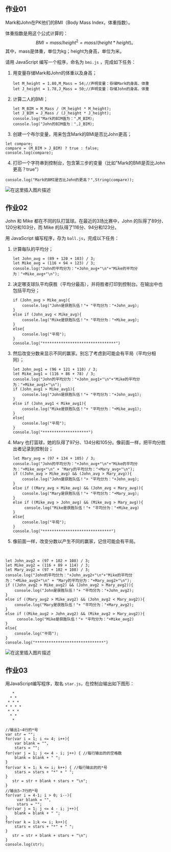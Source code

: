 ﻿## 作业01



Mark和John在PK他们的BMI（Body Mass Index，体重指数）。

体重指数是用这个公式计算的：
$$
BMI = mass / height^2 = mass / (height * height)。
$$
其中，mass是体重，单位为kg；height为身高，单位为米。

请用 JavaScript 编写一个程序，命名为 `bmi.js` ，完成如下任务：

1. 用变量存储Mark和John的体重以及身高；

   ```
   let M_height = 1.80,M_Mass = 54;//声明变量：存储Mark的身高、体重
   let J_height = 1.78,J_Mass = 50;//声明变量：存储John的身高、体重
   ```

2. 计算二人的BMI；

   ```
   let M_BIM = M_Mass / (M_height * M_height);
   let J_BIM = J_Mass / (J_height * J_height);
   console.log("Mark的BIM值为：",M_BIM);
   console.log("John的BIM值为：",J_BIM);
   ```

3. 创建一个布尔变量，用来包含Mark的BMI是否比John更高；

  ```
  let compare;
  compare = (M_BIM > J_BIM) ? true : false;
  console.log(compare);
  ```

4. 打印一个字符串到控制台，包含第三步的变量（比如"Mark的BMI是否比John更高？true"）

```
console.log("Mark的BMI是否比John的更高？",String(compare));
```

![在这里插入图片描述](https://img-blog.csdnimg.cn/20201007151254107.png#pic_center)


## 作业02

John 和 Mike 都在不同的队打篮球。在最近的3场比赛中，John 的队得了89分、120分和103分，而 Mike 的队得了116分、94分和123分。

用 JavaScript 编写程序，存为 `ball.js`，完成以下任务：

1. 计算每队的平均分；

   ```
   let John_avg = (89 + 120 + 103) / 3;
   let Mike_avg = (116 + 94 + 123) / 3;
   console.log("John的平均分为："+John_avg+"\n"+"Mike的平均分为："+Mike_avg+"\n");
   ```

   

2. 决定哪支球队平均获胜（平均分最高），并将胜者打印到控制台。在输出中也包括平均分；

   ```
   if (John_avg > Mike_avg){
       console.log("John是获胜队伍！"+ "平均分为："+John_avg);
   }
   else if (John_avg < Mike_avg){
       console.log("Mike是获胜队伍！"+ "平均分为："+Mike_avg);
   }
   else{
       console.log("平局");
   }
   console.log("********************************")
   ```

   

3. 然后改变分数来显示不同的赢家。别忘了考虑到可能会有平局（平均分相同）；

   ```
   let John_avg1 = (96 + 121 + 110) / 3;
   let Mike_avg1 = (116 + 86 + 78) / 3;
   console.log("John的平均分为："+John_avg1+"\n"+"Mike的平均分为："+Mike_avg1+"\n");
   if (John_avg1 > Mike_avg1){
       console.log("John是获胜队伍！"+ "平均分为："+John_avg1);
   }
   else if (John_avg1 < Mike_avg1){
       console.log("Mike是获胜队伍！"+ "平均分为："+Mike_avg1);
   }
   else{
       console.log("平局");
   }
   console.log("********************")
   ```

   

4. Mary 也打篮球，她的队得了97分、134分和105分。像前面一样，把平均分胜出者记录到控制台；

   ```
   let Mary_avg = (97 + 134 + 105) / 3;
   console.log("John的平均分为："+John_avg+"\n"+"Mike的平均分为："+Mike_avg+"\n" + "Mary的平均分为："+Mary_avg+"\n");
   if ((John_avg > Mike_avg) && (John_avg > Mary_avg)){
       console.log("John是获胜队伍！"+ "平均分为："+John_avg);
   }
   else if ((Mary_avg > Mike_avg) && (John_avg < Mary_avg)){
       console.log("Mary是获胜队伍！"+ "平均分为："+Mary_avg);
   }
   else if ((Mike_avg > John_avg) && (Mike_avg > Mary_avg)){
        console.log("Mike是获胜队伍！"+ "平均分为："+Mike_avg)
   }
   else{
       console.log("平局");
   }
   console.log("******************************")
   ```

   

5. 像前面一样，改变分数以产生不同的赢家，记住可能会有平局。

​    

```
let John_avg2 = (97 + 102 + 108) / 3;
let Mike_avg2 = (116 + 89 + 114) / 3;
let Mary_avg2 = (97 + 102 + 108) / 3;
console.log("John的平均分为："+John_avg2+"\n"+"Mike的平均分为："+Mike_avg2+"\n" + "Mary的平均分为："+Mary_avg2+"\n");
if ((John_avg2 > Mike_avg2) && (John_avg2 > Mary_avg2)){
    console.log("John是获胜队伍！"+ "平均分为："+John_avg2);
}
else if ((Mary_avg2 > Mike_avg2) && (John_avg2 < Mary_avg2)){
    console.log("Mary是获胜队伍！"+ "平均分为："+Mary_avg2);
}
else if ((Mike_avg2 > John_avg2) && (Mike_avg2 > Mary_avg2)){
     console.log("Mike是获胜队伍！"+ "平均分为："+Mike_avg2)
}
else{
    console.log("平局");
}
console.log("******************************")
```

![在这里插入图片描述](https://img-blog.csdnimg.cn/20201007151325811.png?x-oss-process=image/watermark,type_ZmFuZ3poZW5naGVpdGk,shadow_10,text_aHR0cHM6Ly9ibG9nLmNzZG4ubmV0L3lvdTYxNjU=,size_16,color_FFFFFF,t_70#pic_center)


## 作业03



用JavaScript编写程序，取名 `star.js`，在控制台输出如下图形：

```
   *
  * *
 * * *
* * * *
 * * *
  * *
   *
```

```
//输出1~4行的*号
var str = "";
for(var i = 1; i <= 4; i++){
    var blank = "",
    stars = "";
for(var j = 1; j <= 4 - i; j++) { //每行输出的的空格数
    blank = blank + " ";
}
for(var k = 1; k <= i; k++) { //每行输出的的*号
    stars = stars + "*" + " ";
}
   str = str + blank + stars + "\n";
}
//输出5~7行的*号
for(var i = 4-1; i > 0; i--){
     var blank = "",
     stars = "";
for(var j = 1; j <= 4 - i; j++){
    blank = blank + " ";
}
for(var k = 1;k <= i; k++){
    stars = stars + "*" + " ";
}
   str = str + blank + stars + "\n";
}
console.log(str);
```






